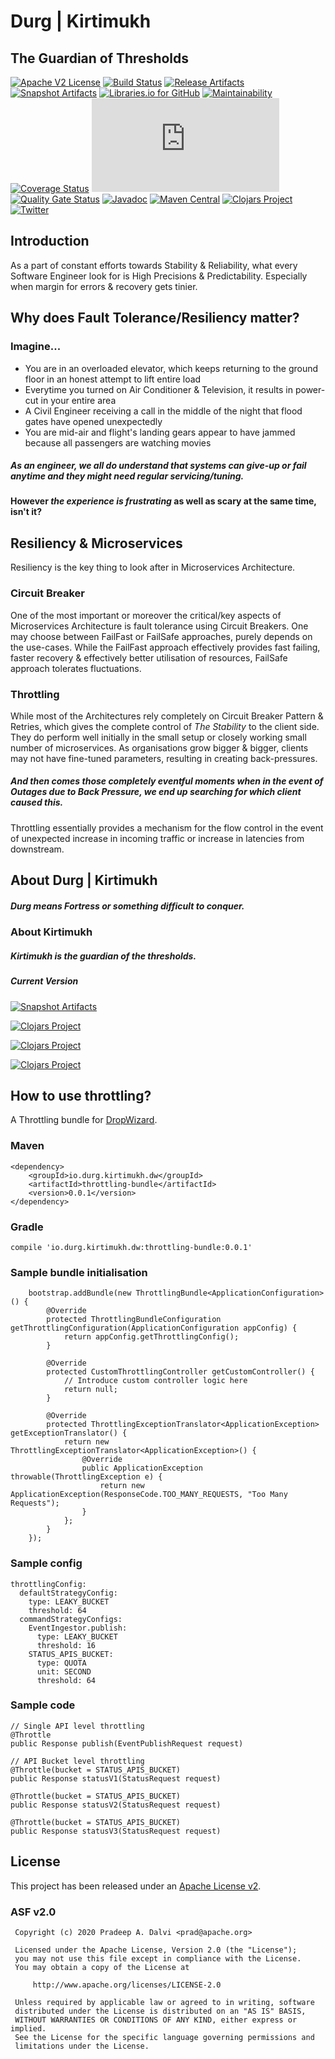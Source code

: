 # Durg | Kirtimukh
## The Guardian of Thresholds

[![Apache V2 License][Badge-License]][Link-License]
[![Build Status][Badge-Travis]][Link-Travis]
[![Release Artifacts][Badge-SonatypeReleases]][Link-SonatypeReleases]
[![Snapshot Artifacts][Badge-SonatypeSnapshots]][Link-SonatypeSnapshots]
[![Libraries.io for GitHub][Badge-Libraries]][Link-Libraries]
[![Maintainability][Badge-Maintainability]][Link-Maintainability]
[![Coverage Status][Badge-Coderalls]][Link-Coderalls]
[![Analytics][Badge-Analytics]][Link-Analytics]
[![Quality Gate Status][Badge-SonarCloud]][Link-SonarCloud]
[![Javadoc][Badge-Javadoc]][Link-Javadoc]
[![Maven Central][Badge-MavenCentral]][Link-MavenCentral]
[![Clojars Project][Badge-Clojars]][Link-Clojars]
[![Twitter][Badge-Twitter]][Link-Twitter]
<!--
[![Test Coverage][Badge-Codeclimate]][Link-Codeclimate]
-->

## Introduction
As a part of constant efforts towards Stability & Reliability, what every Software Engineer look for is High Precisions & Predictability. Especially when margin for errors & recovery gets tinier.

## Why does Fault Tolerance/Resiliency matter?
### Imagine...
* You are in an overloaded elevator, which keeps returning to the ground floor in an honest attempt to lift entire load
* Everytime you turned on Air Conditioner & Television, it results in power-cut in your entire area
* A Civil Engineer receiving a call in the middle of the night that flood gates have opened unexpectedly
* You are mid-air and flight's landing gears appear to have jammed because all passengers are watching movies

##### As an engineer, we all do understand that systems can give-up or fail anytime and they might need regular servicing/tuning.
#### However _the experience is frustrating_ as well as scary at the same time, isn't it?

## Resiliency & Microservices
Resiliency is the key thing to look after in Microservices Architecture.
### Circuit Breaker
One of the most important or moreover the critical/key aspects of Microservices Architecture is fault tolerance using Circuit Breakers.
One may choose between FailFast or FailSafe approaches, purely depends on the use-cases.
While the FailFast approach effectively provides fast failing, faster recovery & effectively better utilisation of resources, FailSafe approach tolerates fluctuations.

### Throttling
While most of the Architectures rely completely on Circuit Breaker Pattern & Retries, which gives the complete control of _The Stability_ to the client side.
They do perform well initially in the small setup or closely working small number of microservices.
As organisations grow bigger & bigger, clients may not have fine-tuned parameters, resulting in creating back-pressures.
##### And then comes those _completely eventful_ moments when in the event of _Outages due to Back Pressure_, we end up searching for _which client_ caused this.
Throttling essentially provides a mechanism for the flow control in the event of unexpected increase in incoming traffic or increase in latencies from downstream.

## About Durg | Kirtimukh
##### _Durg_ means _Fortress_ or something difficult to conquer.

### About Kirtimukh
##### _Kirtimukh_ is the guardian of the thresholds.

##### Current Version
[![Snapshot Artifacts][Badge-SonatypeSnapshots]][Link-SonatypeSnapshots]

[![Clojars Project](https://img.shields.io/clojars/v/io.durg.kirtimukh/kirtimukh.svg)](https://clojars.org/io.durg.kirtimukh/kirtimukh)

[![Clojars Project](https://img.shields.io/clojars/v/io.durg.kirtimukh/kirtimukh-core.svg)](https://clojars.org/io.durg.kirtimukh/kirtimukh-core)

[![Clojars Project](https://img.shields.io/clojars/v/io.durg.kirtimukh.dw/throttling-bundle.svg)](https://clojars.org/io.durg.kirtimukh.dw/throttling-bundle)

## How to use throttling?
A Throttling bundle for [DropWizard](//github.com/dropwizard/dropwizard).
### Maven
```
<dependency>
    <groupId>io.durg.kirtimukh.dw</groupId>
    <artifactId>throttling-bundle</artifactId>
    <version>0.0.1</version>
</dependency>
```
### Gradle 
```
compile 'io.durg.kirtimukh.dw:throttling-bundle:0.0.1'
```

### Sample bundle initialisation
```
    bootstrap.addBundle(new ThrottlingBundle<ApplicationConfiguration>() {
        @Override
        protected ThrottlingBundleConfiguration getThrottlingConfiguration(ApplicationConfiguration appConfig) {
            return appConfig.getThrottlingConfig();
        }

        @Override
        protected CustomThrottlingController getCustomController() {
            // Introduce custom controller logic here
            return null;
        }

        @Override
        protected ThrottlingExceptionTranslator<ApplicationException> getExceptionTranslator() {
            return new ThrottlingExceptionTranslator<ApplicationException>() {
                @Override
                public ApplicationException throwable(ThrottlingException e) {
                    return new ApplicationException(ResponseCode.TOO_MANY_REQUESTS, "Too Many Requests");
                }
            };
        }
    });
```

### Sample config
```
throttlingConfig:
  defaultStrategyConfig:
    type: LEAKY_BUCKET
    threshold: 64
  commandStrategyConfigs:
    EventIngestor.publish:
      type: LEAKY_BUCKET
      threshold: 16
    STATUS_APIS_BUCKET:
      type: QUOTA
      unit: SECOND
      threshold: 64
```

### Sample code
```
// Single API level throttling
@Throttle
public Response publish(EventPublishRequest request)

// API Bucket level throttling
@Throttle(bucket = STATUS_APIS_BUCKET)
public Response statusV1(StatusRequest request)

@Throttle(bucket = STATUS_APIS_BUCKET)
public Response statusV2(StatusRequest request)

@Throttle(bucket = STATUS_APIS_BUCKET)
public Response statusV3(StatusRequest request)
```
## License
This project has been released under an [Apache License v2](http://www.apache.org/licenses/LICENSE-2.0).
### ASF v2.0
```
 Copyright (c) 2020 Pradeep A. Dalvi <prad@apache.org>

 Licensed under the Apache License, Version 2.0 (the "License");
 you may not use this file except in compliance with the License.
 You may obtain a copy of the License at

     http://www.apache.org/licenses/LICENSE-2.0

 Unless required by applicable law or agreed to in writing, software
 distributed under the License is distributed on an "AS IS" BASIS,
 WITHOUT WARRANTIES OR CONDITIONS OF ANY KIND, either express or implied.
 See the License for the specific language governing permissions and
 limitations under the License.
```


[Link-Analytics]: https://github.com/igrigorik/ga-beacon
[Link-License]: https://github.com/pradurg/kirtimukh/blob/develop/LICENSE
[Link-Travis]: https://travis-ci.org/pradurg/kirtimukh "travis-ci"
[Link-Maintainability]: https://codeclimate.com/github/pradurg/kirtimukh/maintainability "Average time to resolve an issue"
[Link-Javadoc]: https://javadoc.io/doc/io.durg.kirtimukh/kirtimukh/latest/zio/index.html
[Link-Libraries]: https://libraries.io/github/pradurg/kirtimukh
[Link-SonarCloud]: https://sonarcloud.io/dashboard?id=pradurg_kirtimukh
[Link-SonatypeReleases]: https://oss.sonatype.org/content/repositories/releases/io/durg/kirtimukh/kirtimukh/ "Sonatype Releases"
[Link-SonatypeSnapshots]: https://oss.sonatype.org/content/repositories/snapshots/io/durg/kirtimukh/kirtimukh/ "Sonatype Snapshots"
[Link-MavenCentral]: https://maven-badges.herokuapp.com/maven-central/io.durg.kirtimukh/kirtimukh
[Link-Coderalls]: https://coveralls.io/r/pradurg/kirtimukh
[Link-Codeclimate]: https://codeclimate.com/github/pradurg/kirtimukh/test_coverage
[Link-Clojars]: https://clojars.org/io.durg.kirtimukh/kirtimukh
[Link-Twitter]: https://twitter.com/pradurg

[Badge-Analytics]: https://ga-beacon.appspot.com/UA-181243333-1/pradurg/kirtimukh/README.md
[Badge-License]: http://img.shields.io/badge/license-Apache%20v2-blue.svg
[Badge-Travis]: https://travis-ci.org/pradurg/kirtimukh.svg?branch=develop "travisci"
[Badge-Maintainability]: https://api.codeclimate.com/v1/badges/69d188353b29f9352a34/maintainability "Average time to resolve an issue"
[Badge-Javadoc]: https://javadoc.io/badge2/io.durg.kirtimukh/kirtimukh/javadoc.svg?label=Javadoc "javadoc"
[Badge-Libraries]: https://img.shields.io/librariesio/github/pradurg/kirtimukh.svg?label=Dependencies
[Badge-SonarCloud]: https://sonarcloud.io/api/project_badges/measure?project=pradurg_kirtimukh&metric=alert_status
[Badge-SonatypeReleases]: https://img.shields.io/nexus/r/https/oss.sonatype.org/io.durg.kirtimukh/kirtimukh.svg?label=Release "Sonatype Releases"
[Badge-SonatypeSnapshots]: https://img.shields.io/nexus/s/https/oss.sonatype.org/io.durg.kirtimukh/kirtimukh.svg?label=Snapshot "Sonatype Snapshots"
[Badge-MavenCentral]: https://maven-badges.herokuapp.com/maven-central/io.durg.kirtimukh/kirtimukh/badge.svg
[Badge-Coderalls]: https://coveralls.io/repos/pradurg/kirtimukh/badge.svg
[Badge-Codeclimate]: https://api.codeclimate.com/v1/badges/69d188353b29f9352a34/test_coverage
[Badge-Clojars]: https://img.shields.io/clojars/v/io.durg.kirtimukh/kirtimukh.svg
[Badge-Twitter]: https://img.shields.io/twitter/follow/pradurg.svg?style=plastic&label=Follow&logo=twitter